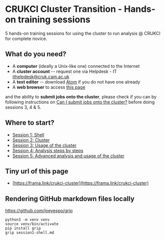 # CRUKCI Cluster Transition - Hands-on training sessions

5 hands-on training sessions for using the cluster to run analysis @ CRUKCI for complete novice.

## What do you need?

- A **computer** (ideally a Unix-like one) connected to the Internet
- A **cluster account** -- request one via Helpdesk - IT <ithelpdesk@cruk.cam.ac.uk>
- A **text editor** -- download [Atom](https://atom.io/) if you do not have one already
- A **web browser** to access [this page](https://github.com/bioinformatics-core-shared-training/crukci-cluster-transition)

and the ability to **submit jobs onto the cluster**, please check if you can by following instructions on [Can I submit jobs onto the cluster?](can-i-submit-jobs.md) before doing sessions 3, 4 & 5.

## Where to start?

- [Session 1: Shell](session1-shell.md)
- [Session 2: Cluster](session2-cluster.md)
- [Session 3: Usage of the cluster](session3-cluster-usage.md)
- [Session 4: Analysis steps by steps](session4-analysis.md)
- [Session 5: Advanced analysis and usage of the cluster](session5-advanced.md)

## Tiny url of this page

- [https://frama.link/crukci-cluster](https://frama.link/crukci-cluster)

## Rendering GitHub markdown files locally

https://github.com/joeyespo/grip

```shell
python3 -m venv venv
source venv/bin/activate
pip install grip
grip session1-shell.md
```
